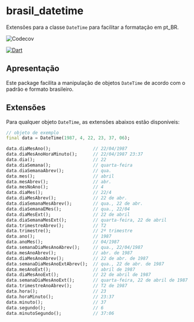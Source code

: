 
# brasil_datetime

Extensões para a classe `DateTime` para facilitar a formatação em pt_BR.

![Codecov](https://img.shields.io/codecov/c/github/flutterbootcamp/brasil_datetime)

[![Dart](https://github.com/flutterbootcamp/brasil_datetime/actions/workflows/dart.yml/badge.svg)](https://github.com/flutterbootcamp/brasil_datetime/actions/workflows/dart.yml)

## Apresentação

Este package facilita a manipulação de objetos `DateTime` de acordo com o padrão e formato brasileiro.

## Extensões

Para qualquer objeto `DateTime`, as extensões abaixos estão disponíveis:

```dart
// objeto de exemplo
final data = DateTime(1987, 4, 22, 23, 37, 06);

data.diaMesAno();                // 22/04/1987
data.diaMesAnoHoraMinuto();      // 22/04/1987 23:37
data.dia();                      // 22
data.diaSemana();                // quarta-feira
data.diaSemanaAbrev();           // qua.
data.mes();                      // abril
data.mesAbrev();                 // abr.
data.mesNoAno();                 // 4
data.diaMes();                   // 22/4
data.diaMesAbrev();              // 22 de abr.
data.diaSemanaMesAbrev();        // qua., 22 de abr.
data.diaSemanaEMes();            // qua., 22/04
data.diaMesExt();                // 22 de abril
data.diaSemanaMesExt();          // quarta-feira, 22 de abril
data.trimestreAbrev();           // T2
data.trimestre();                // 2º trimestre
data.ano();                      // 1987
data.anoMes();                   // 04/1987
data.semanaDiaMesAnoAbrev();     // qua., 22/04/1987
data.mesAnoAbrev();              // abr. de 1987
data.diaMesAnoAbrev();           // 22 de abr. de 1987
data.semanaDiaMesAnoExtAbrev();  // qua., 22 de abr. de 1987
data.mesAnoExt();                // abril de 1987
data.diaMesAnoExt();             // 22 de abril de 1987
data.semanaDiaMesAnoExt();       // quarta-feira, 22 de abril de 1987
data.trimestreAnoAbrev();        // T2 de 1987
data.hora();                     // 23
data.horaMinuto();               // 23:37
data.minuto();                   // 37
data.segundo();                  // 6
data.minutoSegundo();            // 37:06
```
